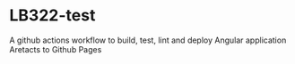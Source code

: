 # LB322-test
A github actions workflow to build, test, lint and deploy Angular application Aretacts to Github Pages
